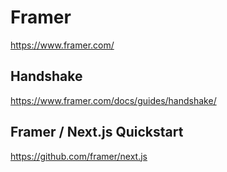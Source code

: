 # Framer

<https://www.framer.com/>

## Handshake

<https://www.framer.com/docs/guides/handshake/>

## Framer / Next.js Quickstart

<https://github.com/framer/next.js>
